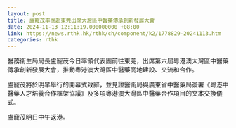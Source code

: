 ```yaml
---
layout: post
title: 盧寵茂率團赴東莞出席大灣區中醫藥傳承創新發展大會
date: 2024-11-13 12:11:19.000000000 +08:00
link: https://news.rthk.hk/rthk/ch/component/k2/1778829-20241113.htm
categories: rthk
---
```


醫務衞生局局長盧寵茂今日率領代表團前往東莞，出席第六屆粵港澳大灣區中醫藥傳承創新發展大會，推動粵港澳大灣區中醫藥高地建設、交流和合作。

盧寵茂將於明早舉行的開幕式致辭，並見證醫衞局與廣東省中醫藥局簽署《粵港中醫藥人才培養合作框架協議》及多項粵港澳大灣區中醫藥合作項目的文本交換儀式。

盧寵茂明日中午返港。
